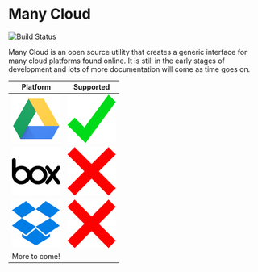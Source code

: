 # Many Cloud
  [![Build Status](https://travis-ci.org/marcdubs/many-cloud.svg?branch=master)](https://travis-ci.org/marcdubs/many-cloud)

Many Cloud is an open source utility that creates a generic interface for many cloud platforms found online. It is still in the early stages of development and lots of more documentation will come as time goes on.

| Platform | Supported |
|--|--|
| ![Google Drive](docs/gdrive.png) | ![Yes](docs/check.png) | 
| ![Box](docs/box.png) | ![To do](docs/x.png) | 
| ![Box](docs/dropbox.png) | ![To do](docs/x.png) | 
| More to come! | |
